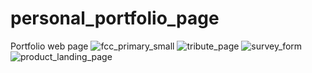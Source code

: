 # personal_portfolio_page
Portfolio web page
![fcc_primary_small](https://user-images.githubusercontent.com/68590967/105537991-74bca980-5cfb-11eb-9368-3bc25dccc4a0.jpg)
![tribute_page](https://user-images.githubusercontent.com/68590967/105568721-44e5c400-5d44-11eb-99e7-491daa46f08c.png)
![survey_form](https://user-images.githubusercontent.com/68590967/105568886-a2c6db80-5d45-11eb-83b0-1e97999f638a.png)
![product_landing_page](https://user-images.githubusercontent.com/68590967/105568940-40baa600-5d46-11eb-9c48-52e9c5d011f0.png)
